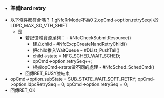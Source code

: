 - ### 準備hard retry
- 以下條件都符合嗎？
  1.gNfcRrMode不為0
  2.opCmd->option.retrySeq小於LDPC_MAX_SD_VTH_SHIFT
	- 是
		- 若記憶體資源足夠： - #NfcCheckSubmitResource()
			- 建立chlid - #NfcExcpCreateNandRetryChild()
			- 把child推入WaitQueue - #DList_PushTail()
			- child->state = NFC_SCHED_WAIT_SCHED;
			- opCmd->option.retrySeq++;
			- 根據opCmd->state做不同的處理 - #NfcSched_SchedCmd()
		- 回傳RET_BUSY並結束
- opCmd->option.subState = SUB_STATE_WAIT_SOFT_RETRY;
  opCmd->option.ldpcRetrySeq = 0;
  opCmd->option.retrySeq = 0;
- 回傳RET_OK